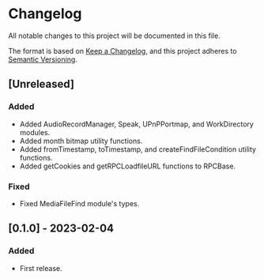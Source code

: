 # Changelog

All notable changes to this project will be documented in this file.

The format is based on [Keep a Changelog](https://keepachangelog.com/en/1.0.0/),
and this project adheres to [Semantic Versioning](https://semver.org/spec/v2.0.0.html).

## [Unreleased]

### Added

- Added AudioRecordManager, Speak, UPnPPortmap, and WorkDirectory modules.
- Added month bitmap utility functions.
- Added fromTimestamp, toTimestamp, and createFindFileCondition utility functions.
- Added getCookies and getRPCLoadfileURL functions to RPCBase.

### Fixed

- Fixed MediaFileFind module's types.

## [0.1.0] - 2023-02-04

### Added

- First release.
